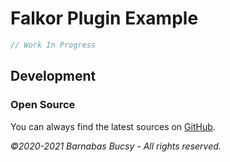 # **Falkor Plugin Example**

```javascript
// Work In Progress
```

## **Development**

### **Open Source**

You can always find the latest sources on [GitHub](https://github.com/theonethread/falkor-plugin-example "Visit").

_©2020-2021 Barnabas Bucsy - All rights reserved._
